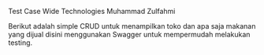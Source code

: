 Test Case Wide Technologies 
Muhammad Zulfahmi

Berikut adalah simple CRUD untuk menampilkan toko dan apa saja makanan yang dijual
disini menggunakan Swagger untuk mempermudah melakukan testing.

